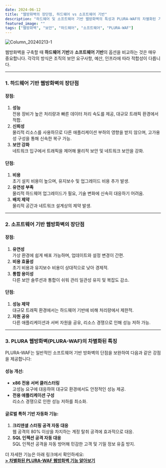 ```yaml
---
date: 2024-06-12
title: "웹방화벽의 장단점, 하드웨어 vs 소프트웨어 기반"
description: "하드웨어 및 소프트웨어 기반 웹방화벽의 특성과 PLURA-WAF의 차별화된 기능"
featured_image: ""
tags: ["웹방화벽", "보안", "하드웨어", "소프트웨어", "PLURA-WAF"]
---
```


![Column_20240213-1](https://github.com/user-attachments/assets/3e7b2cbb-a2cb-4a90-b543-e4ba0657fd3f)

웹방화벽을 구축할 때 **하드웨어 기반**과 **소프트웨어 기반**의 옵션을 비교하는 것은 매우 중요합니다. 각각의 방식은 조직의 보안 요구사항, 예산, 인프라에 따라 적합성이 다릅니다.

---

### 1. 하드웨어 기반 웹방화벽의 장단점

#### 장점:
1. **성능**  
   전용 장비가 높은 처리량과 빠른 데이터 처리 속도를 제공, 대규모 트래픽 환경에서 적합.
2. **신뢰성**  
   물리적 리소스를 사용하므로 다른 애플리케이션 부하의 영향을 받지 않으며, 고가용성 구성을 통해 신속한 복구 가능.
3. **보안 강화**  
   네트워크 입구에서 트래픽을 제어해 물리적 보안 및 네트워크 보안을 강화.

#### 단점:
1. **비용**  
   초기 설치 비용이 높으며, 유지보수 및 업그레이드 비용 추가 발생.
2. **유연성 부족**  
   물리적 하드웨어 업그레이드가 필요, 기술 변화에 신속히 대응하기 어려움.
3. **배치 제약**  
   물리적 공간과 네트워크 설계상의 제약 발생.

---

### 2. 소프트웨어 기반 웹방화벽의 장단점

#### 장점:
1. **유연성**  
   가상 환경에 쉽게 배포 가능하며, 업데이트와 설정 변경이 간편.
2. **비용 효율성**  
   초기 비용과 유지보수 비용이 상대적으로 낮아 경제적.
3. **통합 용이성**  
   다른 보안 솔루션과 통합이 쉬워 관리 일관성 유지 및 복잡도 감소.

#### 단점:
1. **성능 제약**  
   대규모 트래픽 환경에서는 하드웨어 기반에 비해 처리량에서 제한적.
2. **자원 공유**  
   다른 애플리케이션과 서버 자원을 공유, 리소스 경쟁으로 인해 성능 저하 가능.

---

### 3. PLURA 웹방화벽(PLURA-WAF)의 차별화된 특징

PLURA-WAF는 일반적인 소프트웨어 기반 방화벽의 단점을 보완하여 다음과 같은 강점을 제공합니다:

#### 성능 개선:
- **x86 전용 서버 클러스터링**  
  고성능 요구에 대응하여 대규모 환경에서도 안정적인 성능 제공.
- **전용 애플리케이션 구성**  
  리소스 경쟁으로 인한 성능 저하를 최소화.

#### 글로벌 특허 기반 자동화 기능:
1. **크리덴셜 스터핑 공격 자동 대응**  
   웹 공격의 80% 이상을 차지하는 계정 탈취 공격에 효과적으로 대응.
2. **SQL 인젝션 공격 자동 대응**  
   SQL 인젝션 공격을 자동 방어해 민감한 고객 및 기밀 정보 유출 방지.

더 자세한 기능은 아래 링크에서 확인하세요:  
[**> 차별화된 PLURA-WAF 웹방화벽 기능 알아보기**](https://docs.plura.io/ko/function/waf/dashboard)
